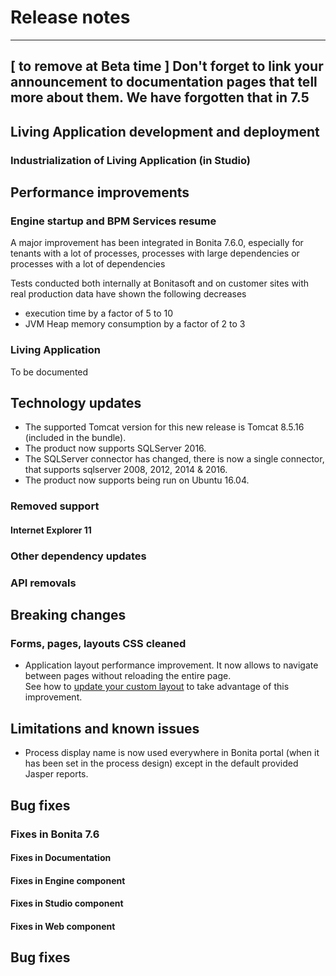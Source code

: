 # Release notes
-----
[ to remove at Beta time ]
Don't forget to link your announcement to documentation pages that tell more about them.
We have forgotten that in 7.5
-----
<a id="living-application-development-and-deployment"/>

## Living Application development and deployment


### Industrialization of Living Application (in Studio)

## Performance improvements

### Engine startup and BPM Services resume

A major improvement has been integrated in Bonita 7.6.0, especially for tenants with a lot of processes, processes with large dependencies or processes with a
lot of dependencies

Tests conducted both internally at Bonitasoft and on customer sites with real production data have shown the following decreases
* execution time by a factor of 5 to 10
* JVM Heap memory consumption by a factor of 2 to 3

### Living Application

To be documented


## Technology updates

* The supported Tomcat version for this new release is Tomcat 8.5.16 (included in the bundle).
* The product now supports SQLServer 2016.
* The SQLServer connector has changed, there is now a single connector, that supports sqlserver 2008, 2012, 2014 & 2016.
* The product now supports being run on Ubuntu 16.04.

### Removed support

#### Internet Explorer 11

### Other dependency updates

### API removals

## Breaking changes

### Forms, pages, layouts CSS cleaned
* Application layout performance improvement. It now allows to navigate between pages without reloading the entire page.  
  See how to [update your custom layout](customize-living-application-layout.md#improve-navigation) to take advantage of this improvement.


## Limitations and known issues

* Process display name is now used everywhere in Bonita portal (when it has been set in the process design) except in the default provided Jasper reports.

## Bug fixes

### Fixes in Bonita 7.6


#### Fixes in Documentation

#### Fixes in Engine component

#### Fixes in Studio component

#### Fixes in Web component


## Bug fixes 

